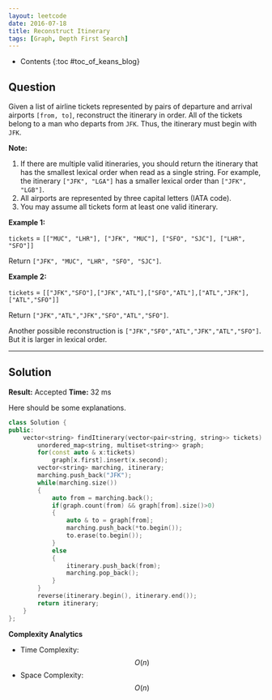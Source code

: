 ```yaml
---
layout: leetcode
date: 2016-07-18
title: Reconstruct Itinerary
tags: [Graph, Depth First Search]
---
```


* Contents
{:toc #toc_of_keans_blog}

## Question

Given a list of airline tickets represented by pairs of departure and arrival airports `[from, to]`, reconstruct the itinerary in order. All of the tickets belong to a man who departs from `JFK`. Thus, the itinerary must begin with `JFK`.

**Note:**

1. If there are multiple valid itineraries, you should return the itinerary that has the smallest lexical order when read as a single string. For example, the itinerary `["JFK", "LGA"]` has a smaller lexical order than `["JFK", "LGB"]`.
2. All airports are represented by three capital letters (IATA code).
3. You may assume all tickets form at least one valid itinerary.

**Example 1:**

`tickets` = `[["MUC", "LHR"], ["JFK", "MUC"], ["SFO", "SJC"], ["LHR", "SFO"]]`

Return `["JFK", "MUC", "LHR", "SFO", "SJC"]`.

**Example 2:**

`tickets` = `[["JFK","SFO"],["JFK","ATL"],["SFO","ATL"],["ATL","JFK"],["ATL","SFO"]]`

Return `["JFK","ATL","JFK","SFO","ATL","SFO"]`.

Another possible reconstruction is `["JFK","SFO","ATL","JFK","ATL","SFO"]`. But it is larger in lexical order.





***

## Solution

**Result:** Accepted **Time:**  32 ms

Here should be some explanations.

```cpp
class Solution {
public:
    vector<string> findItinerary(vector<pair<string, string>> tickets) {
        unordered_map<string, multiset<string>> graph;
        for(const auto & x:tickets)
            graph[x.first].insert(x.second);
        vector<string> marching, itinerary;
        marching.push_back("JFK");
        while(marching.size())
        {
            auto from = marching.back();
            if(graph.count(from) && graph[from].size()>0)
            {
                auto & to = graph[from];
                marching.push_back(*to.begin());
                to.erase(to.begin());
            }
            else
            {
                itinerary.push_back(from);
                marching.pop_back();
            }
        }
        reverse(itinerary.begin(), itinerary.end());
        return itinerary;
    }
};
```

**Complexity Analytics**

- Time Complexity: $$O(n)$$
- Space Complexity: $$O(n)$$
